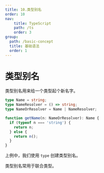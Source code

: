 ```yaml
---
title: 10.类型别名
order: 10
nav:
    title: TypeScript
    path: /ts
    order: 3
group:
  path: /basic-concept
  title: 基础语法
  order: 1    
---
```


# 类型别名

类型别名用来给一个类型起个新名字。

```ts
type Name = string;
type NameResolver = () => string;
type NameOrResolver = Name | NameResolver;

function getName(n: NameOrResolver): Name {
  if (typeof n === 'string') {
    return n;
  } else {
    return n();
  }
}
```

上例中，我们使用 `type` 创建类型别名。

类型别名常用于联合类型。
